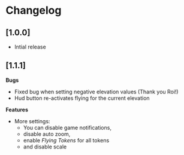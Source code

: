 # Changelog
## [1.0.0]
- Intial release

## [1.1.1]
**Bugs**
- Fixed bug when setting negative elevation values (Thank you Roi!)
- Hud button re-activates flying for the current elevation
  
**Features**
- More settings: 
  - You can disable game notifications,
  -  disable auto zoom, 
  -  enable *Flying Tokens* for all tokens 
  -  and disable scale